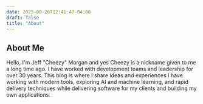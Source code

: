 ```yaml
---
date: 2025-09-26T12:41:47-04:00
draft: false
title: "About"
---
```


## About Me

Hello, I'm Jeff "Cheezy" Morgan and yes Cheezy is a nickname given to me a long time ago. I have worked with development teams and leadership for over 30 years. This blog is where I share ideas and experiences I have working with modern tools, exploring AI and machine learning, and rapid delivery techniques while delivering software for my clients and building my own applications.
